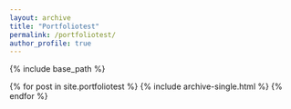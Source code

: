 ```yaml
---
layout: archive
title: "Portfoliotest"
permalink: /portfoliotest/
author_profile: true
---
```


{% include base_path %}


{% for post in site.portfoliotest %}
  {% include archive-single.html %}
{% endfor %}
